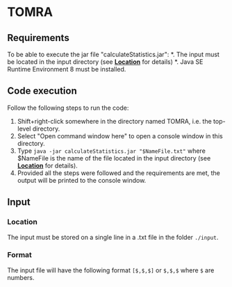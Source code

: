 TOMRA
=====
## Requirements
To be able to execute the jar file "calculateStatistics.jar":
*. The input must be located in the input directory (see **[Location](#input-location)** for details)
*. Java SE Runtime Environment 8 must be installed.

## Code execution
Follow the following steps to run the code:
1. Shift+right-click somewhere in the directory named TOMRA, i.e. the top-level directory.
2. Select "Open command window here" to open a console window in this directory.
3. Type `java -jar calculateStatistics.jar "$NameFile.txt"` where
$NameFile is the name of the file located in the input directory
(see **[Location](#input-location)** for details).
4. Provided all the steps were followed and the requirements are met, the output will be printed to the console window.


## Input
### Location
The input must be stored on a single line in a .txt file in the folder `./input`.

### Format
The input file will have the following format `[$,$,$]` or `$,$,$` where `$` are numbers.